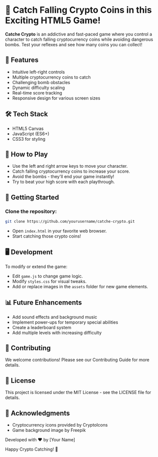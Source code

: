 
# 🚀 Catch Falling Crypto Coins in this Exciting HTML5 Game!

**Catche Crypto** is an addictive and fast-paced game where you control a character to catch falling cryptocurrency coins while avoiding dangerous bombs. Test your reflexes and see how many coins you can collect!

## 🌟 Features
- Intuitive left-right controls
- Multiple cryptocurrency coins to catch
- Challenging bomb obstacles
- Dynamic difficulty scaling
- Real-time score tracking
- Responsive design for various screen sizes

## 🛠 Tech Stack
- HTML5 Canvas
- JavaScript (ES6+)
- CSS3 for styling

## 🎯 How to Play
- Use the left and right arrow keys to move your character.
- Catch falling cryptocurrency coins to increase your score.
- Avoid the bombs - they'll end your game instantly!
- Try to beat your high score with each playthrough.

## 🚀 Getting Started

### Clone the repository:
```bash
git clone https://github.com/yourusername/catche-crypto.git
```

- Open `index.html` in your favorite web browser.
- Start catching those crypto coins!

## 🖥 Development
To modify or extend the game:
- Edit `game.js` to change game logic.
- Modify `styles.css` for visual tweaks.
- Add or replace images in the `assets` folder for new game elements.

## 📊 Future Enhancements
- Add sound effects and background music
- Implement power-ups for temporary special abilities
- Create a leaderboard system
- Add multiple levels with increasing difficulty

## 🤝 Contributing
We welcome contributions! Please see our Contributing Guide for more details.

## 📄 License
This project is licensed under the MIT License - see the LICENSE file for details.

## 🙏 Acknowledgments
- Cryptocurrency icons provided by CryptoIcons
- Game background image by Freepik

Developed with ❤️ by [Your Name]

Happy Crypto Catching! 🎉
